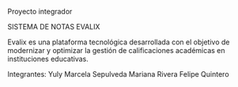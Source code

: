Proyecto integrador 

SISTEMA DE NOTAS EVALIX

Evalix es una plataforma tecnológica desarrollada con el objetivo de modernizar y optimizar la gestión de calificaciones académicas en instituciones educativas.

Integrantes:
Yuly Marcela Sepulveda
Mariana Rivera
Felipe Quintero
